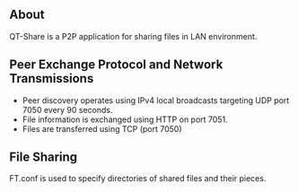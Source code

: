 ## About
QT-Share is a P2P application for sharing files in LAN environment.

## Peer Exchange Protocol and Network Transmissions
<ul>
<li> Peer discovery operates using IPv4 local broadcasts targeting UDP port 7050 every 90 seconds. </li>
<li> File information is exchanged using HTTP on port 7051. </li>
<li> Files are transferred using TCP (port 7050)</li>
</ul>

## File Sharing
FT.conf is used to specify directories of shared files and their pieces.
